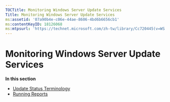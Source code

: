 ```yaml
---
TOCTitle: Monitoring Windows Server Update Services
Title: Monitoring Windows Server Update Services
ms:assetid: '07a90b4e-c06e-44ae-8606-4bd6b6656cb1'
ms:contentKeyID: 18126068
ms:mtpsurl: 'https://technet.microsoft.com/zh-tw/library/Cc720445(v=WS.10)'
---
```


Monitoring Windows Server Update Services
=========================================

**In this section**

-   [Update Status Terminology](https://technet.microsoft.com/242975b0-8ae1-4763-b562-198fc1651149)
-   [Running Reports](https://technet.microsoft.com/8cb86da7-4ccc-4434-b717-4eb055462f3f)
